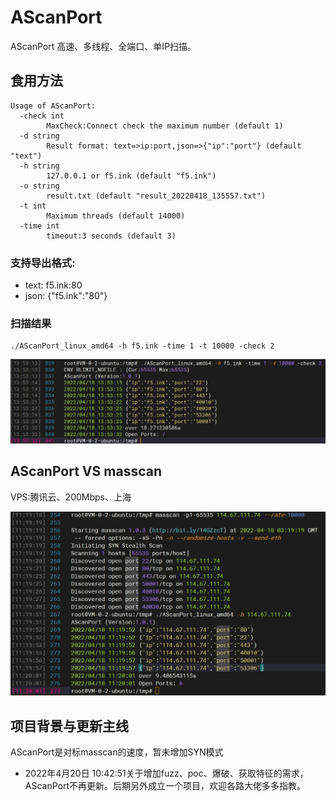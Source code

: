# AScanPort
AScanPort 高速、多线程、全端口、单IP扫描。

## 食用方法

```
Usage of AScanPort:
  -check int
        MaxCheck:Connect check the maximum number (default 1)
  -d string
        Result format: text=>ip:port,json=>{"ip":"port"} (default "text")
  -h string
        127.0.0.1 or f5.ink (default "f5.ink")
  -o string
        result.txt (default "result_20220418_135557.txt")
  -t int
        Maximum threads (default 14000)
  -time int
        timeout:3 seconds (default 3)
```

### 支持导出格式:
- text: f5.ink:80
- json: {"f5.ink":"80"}

### 扫描结果
```
./AScanPort_linux_amd64 -h f5.ink -time 1 -t 10000 -check 2
```
![image](AScanPort.jpg)

## AScanPort VS masscan

VPS:腾讯云、200Mbps、上海

![image](masscan_VS_AScanPort.jpg)

## 项目背景与更新主线

AScanPort是对标masscan的速度，暂未增加SYN模式

- 2022年4月20日 10:42:51关于增加fuzz、poc、爆破、获取特征的需求，AScanPort不再更新。后期另外成立一个项目，欢迎各路大佬多多指教。